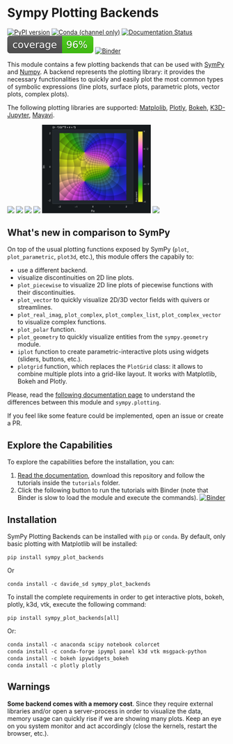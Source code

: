 # Sympy Plotting Backends

[![PyPI version](https://badge.fury.io/py/sympy-plot-backends.svg)](https://badge.fury.io/py/sympy-plot-backends)
[![Conda (channel only)](https://img.shields.io/conda/vn/davide_sd/sympy_plot_backends?color=%2340BA12&label=conda%20package)](https://anaconda.org/Davide_sd/sympy_plot_backends)
[![Documentation Status](https://readthedocs.org/projects/sympy-plot-backends/badge/?version=latest)](http://sympy-plot-backends.readthedocs.io/)
![Coverage](https://github.com/Davide-sd/sympy-plot-backends/blob/master/coverage.svg)
[![Binder](https://mybinder.org/badge_logo.svg)](https://mybinder.org/v2/gh/Davide-sd/sympy-plot-backends/HEAD)


This module contains a few plotting backends that can be used with [SymPy](github.com/sympy/sympy) and [Numpy](https://github.com/numpy/numpy). A backend represents the plotting library: it provides the necessary functionalities to quickly and easily plot the most common types of symbolic expressions (line plots, surface plots, parametric plots, vector plots, complex plots).

The following plotting libraries are supported: [Matplolib](https://matplotlib.org/), [Plotly](https://plotly.com/), [Bokeh](https://github.com/bokeh/bokeh), [K3D-Jupyter](https://github.com/K3D-tools/K3D-jupyter), [Mayavi](https://github.com/enthought/mayavi).

<div>
<img src="https://raw.githubusercontent.com/Davide-sd/sympy-plot-backends/master/imgs/iplot_bokeh.png" width=250/>
<img src="https://raw.githubusercontent.com/Davide-sd/sympy-plot-backends/master/imgs/plotly-vectors.png" width=250/>
<img src="https://raw.githubusercontent.com/Davide-sd/sympy-plot-backends/master/imgs/plotly_streamlines_2.png" width=250/>
<img src="https://raw.githubusercontent.com/Davide-sd/sympy-plot-backends/master/imgs/K3D-spherical-harmonics.png" width=250/>
<img src="https://raw.githubusercontent.com/Davide-sd/sympy-plot-backends/master/imgs/bokeh_domain_coloring.png" width=250/>
<img src="https://raw.githubusercontent.com/Davide-sd/sympy-plot-backends/master/imgs/k3d_domain_coloring.png" width=250/>
</div>


## What's new in comparison to SymPy

On top of the usual plotting functions exposed by SymPy (`plot`,
`plot_parametric`, `plot3d`, etc.), this module offers the capabily to:

* use a different backend.
* visualize discontinuities on 2D line plots.
* `plot_piecewise` to visualize 2D line plots of piecewise functions with
  their discontinuities.
* `plot_vector` to quickly visualize 2D/3D vector fields with quivers
  or streamlines.
* `plot_real_imag`, `plot_complex`, `plot_complex_list`, `plot_complex_vector`
  to visualize complex functions.
* `plot_polar` function.
* `plot_geometry` to quickly visualize entities from the `sympy.geometry`
  module.
* `iplot` function to create parametric-interactive plots using widgets
  (sliders, buttons, etc.).
* `plotgrid` function, which replaces the `PlotGrid` class: it allows to
  combine multiple plots into a grid-like layout. It works with Matplotlib,
  Bokeh and Plotly.

Please, read the
[following documentation page](https://sympy-plot-backends.readthedocs.io/en/latest/overview.html#differences-with-sympy-plotting)
to understand the differences between this module and ``sympy.plotting``.

If you feel like some feature could be implemented, open an issue or create
a PR.


## Explore the Capabilities

To explore the capabilities before the installation, you can:

1. [Read the documentation](https://sympy-plot-backends.readthedocs.io/),
   download this repository and follow the tutorials inside the `tutorials`
   folder.
2. Click the following button to run the tutorials with Binder (note that
   Binder is slow to load the module and execute the commands). [![Binder](https://mybinder.org/badge_logo.svg)](https://mybinder.org/v2/gh/Davide-sd/sympy-plot-backends/HEAD)


## Installation

SymPy Plotting Backends can be installed with `pip` or `conda`. By default,
only basic plotting with Matplotlib will be installed:

```
pip install sympy_plot_backends
```

Or

```
conda install -c davide_sd sympy_plot_backends 
```

To install the complete requirements in order to get interactive plots, bokeh,
plotly, k3d, vtk, execute the following command:

```
pip install sympy_plot_backends[all]
```

Or:

```
conda install -c anaconda scipy notebook colorcet
conda install -c conda-forge ipympl panel k3d vtk msgpack-python
conda install -c bokeh ipywidgets_bokeh
conda install -c plotly plotly
```
  

## Warnings

**Some backend comes with a memory cost**. Since they require external libraries and/or open a server-process in order to visualize the data, memory usage can quickly rise if we are showing many plots. Keep an eye on you system monitor and act accordingly (close the kernels, restart the browser, etc.).
